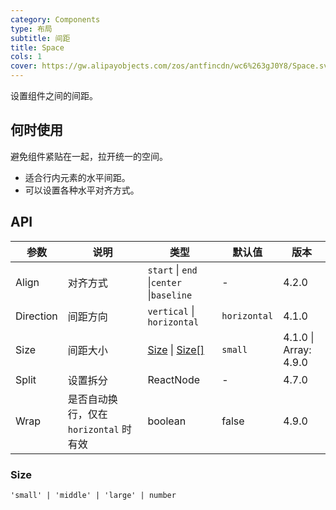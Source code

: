 ```yaml
---
category: Components
type: 布局
subtitle: 间距
title: Space
cols: 1
cover: https://gw.alipayobjects.com/zos/antfincdn/wc6%263gJ0Y8/Space.svg
---
```


设置组件之间的间距。

## 何时使用

避免组件紧贴在一起，拉开统一的空间。

- 适合行内元素的水平间距。
- 可以设置各种水平对齐方式。

## API

| 参数 | 说明 | 类型 | 默认值 | 版本 |
| --- | --- | --- | --- | --- |
| Align | 对齐方式 | `start` \| `end` \|`center` \|`baseline` | - | 4.2.0 |
| Direction | 间距方向 | `vertical` \| `horizontal` | `horizontal` | 4.1.0 |
| Size | 间距大小 | [Size](#Size) \| [Size\[\]](#Size) | `small` | 4.1.0 \| Array: 4.9.0 |
| Split | 设置拆分 | ReactNode | - | 4.7.0 |
| Wrap | 是否自动换行，仅在 `horizontal` 时有效 | boolean | false | 4.9.0 |

### Size

`'small' | 'middle' | 'large' | number`
